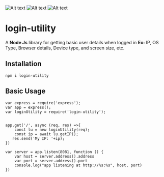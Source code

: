 ![Alt text](https://img.shields.io/npm/v/login-utility?style=plastic "login-activity")
![Alt text](https://img.shields.io/npm/l/login-utility "login-activity")
![Alt text](https://img.shields.io/snyk/vulnerabilities/github/ramreddy/login-utility "login-activity")

# login-utility
A **Node Js** library for getting basic user details when logged in  **Ex:** IP, OS Type, Browser details, Device type, and screen size, etc.

## Installation

```
npm i login-utility
```

## Basic Usage

```
var express = require('express');
var app = express();
var loginUtility = require('login-utility');


app.get('/', async (req, res) =>{
    const lu = new loginUtility(req);
    const ip = await lu.getIP();
   res.send('My IP: '+ip);
})

var server = app.listen(8081, function () {
    var host = server.address().address
    var port = server.address().port
    console.log("app listening at http://%s:%s", host, port)
})

```

